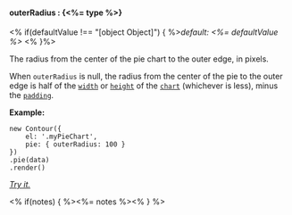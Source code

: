#### **outerRadius** : {<%= type %>}

<% if(defaultValue !== "[object Object]") { %>*default: <%= defaultValue %>* <% }%>

The radius from the center of the pie chart to the outer edge, in pixels. 

When `outerRadius` is null, the radius from the center of the pie to the outer edge is half of the [`width`](#config_config.chart.width) or [`height`](#config_config.chart.height) of the [`chart`](#config_config.chart) (whichever is less), minus the [`padding`](#config_config.chart.padding).

**Example:**

    new Contour({
        el: '.myPieChart',
        pie: { outerRadius: 100 }
    })
    .pie(data)
    .render()

*[Try it.](<%= jsFiddleLink %>)*

<% if(notes) { %><%= notes %><% } %>



